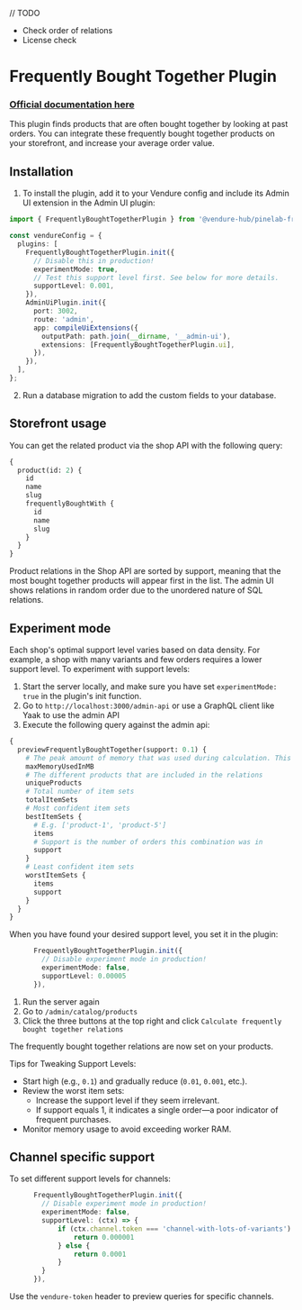 // TODO

- Check order of relations
- License check

# Frequently Bought Together Plugin

### [Official documentation here](https://pinelab-plugins.com/plugin/vendure-plugin-frequently-bought-together)

This plugin finds products that are often bought together by looking at past orders. You can integrate these frequently bought together products on your storefront, and increase your average order value.

## Installation

1. To install the plugin, add it to your Vendure config and include its Admin UI extension in the Admin UI plugin:

```ts
import { FrequentlyBoughtTogetherPlugin } from '@vendure-hub/pinelab-frequently-bought-together-plugin';

const vendureConfig = {
  plugins: [
    FrequentlyBoughtTogetherPlugin.init({
      // Disable this in production!
      experimentMode: true,
      // Test this support level first. See below for more details.
      supportLevel: 0.001,
    }),
    AdminUiPlugin.init({
      port: 3002,
      route: 'admin',
      app: compileUiExtensions({
        outputPath: path.join(__dirname, '__admin-ui'),
        extensions: [FrequentlyBoughtTogetherPlugin.ui],
      }),
    }),
  ],
};
```

2. Run a database migration to add the custom fields to your database.

## Storefront usage

You can get the related product via the shop API with the following query:

```graphql
{
  product(id: 2) {
    id
    name
    slug
    frequentlyBoughtWith {
      id
      name
      slug
    }
  }
}
```

Product relations in the Shop API are sorted by support, meaning that the most bought together products will appear first in the list.
The admin UI shows relations in random order due to the unordered nature of SQL relations.

## Experiment mode

Each shop's optimal support level varies based on data density. For example, a shop with many variants and few orders requires a lower support level. To experiment with support levels:

1. Start the server locally, and make sure you have set `experimentMode: true` in the plugin's init function.
2. Go to `http://localhost:3000/admin-api` or use a GraphQL client like Yaak to use the admin API
3. Execute the following query against the admin api:

```graphql
{
  previewFrequentlyBoughtTogether(support: 0.1) {
    # The peak amount of memory that was used during calculation. This should be a max of 80% of your worker instance
    maxMemoryUsedInMB
    # The different products that are included in the relations
    uniqueProducts
    # Total number of item sets
    totalItemSets
    # Most confident item sets
    bestItemSets {
      # E.g. ['product-1', 'product-5']
      items
      # Support is the number of orders this combination was in
      support
    }
    # Least confident item sets
    worstItemSets {
      items
      support
    }
  }
}
```

When you have found your desired support level, you set it in the plugin:

```ts
      FrequentlyBoughtTogetherPlugin.init({
        // Disable experiment mode in production!
        experimentMode: false,
        supportLevel: 0.00005
      }),
```

1. Run the server again
2. Go to `/admin/catalog/products`
3. Click the three buttons at the top right and click `Calculate frequently bought together relations`

The frequently bought together relations are now set on your products.

Tips for Tweaking Support Levels:

- Start high (e.g., `0.1`) and gradually reduce (`0.01`, `0.001`, etc.).
- Review the worst item sets:
  - Increase the support level if they seem irrelevant.
  - If support equals 1, it indicates a single order—a poor indicator of frequent purchases.
- Monitor memory usage to avoid exceeding worker RAM.

## Channel specific support

To set different support levels for channels:

```ts
      FrequentlyBoughtTogetherPlugin.init({
        // Disable experiment mode in production!
        experimentMode: false,
        supportLevel: (ctx) => {
            if (ctx.channel.token === 'channel-with-lots-of-variants') {
                return 0.000001
            } else {
                return 0.0001
            }
        }
      }),
```

Use the `vendure-token` header to preview queries for specific channels.
